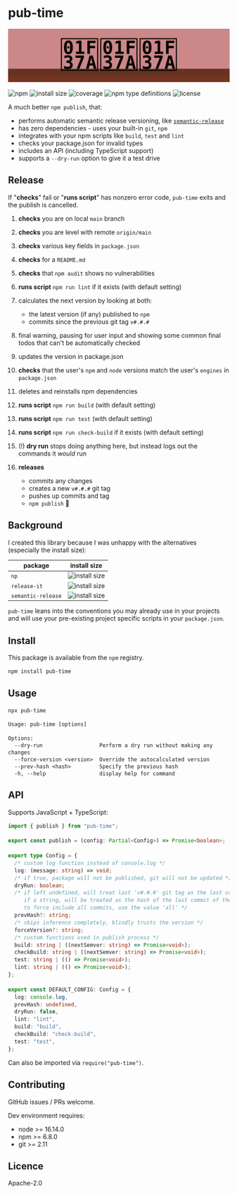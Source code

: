 # pub-time

![banner](banner.svg)

![npm](https://img.shields.io/npm/v/pub-time)
![install size](https://packagephobia.com/badge?p=pub-time)
![coverage](https://img.shields.io/badge/dynamic/json?url=https%3A%2F%2Fraw.githubusercontent.com%2Ftbjgolden%2Fpub-time%2Fmain%2Fcoverage.json&label=coverage&query=$.total.lines.pct&color=brightgreen&suffix=%25)
![npm type definitions](https://img.shields.io/npm/types/pub-time)
![license](https://img.shields.io/npm/l/pub-time)

A much better `npm publish`, that:

- performs automatic semantic release versioning, like
  [`semantic-release`](https://github.com/semantic-release/semantic-release#commit-message-format)
- has zero dependencies - uses your built-in `git`, `npm`
- integrates with your npm scripts like `build`, `test` and `lint`
- checks your package.json for invalid types
- includes an API (including TypeScript support)
- supports a `--dry-run` option to give it a test drive

## Release

If "**checks**" fail or "**runs script**" has nonzero error code, `pub-time` exits and the publish
is cancelled.

1. **checks** you are on local `main` branch
2. **checks** you are level with remote `origin/main`
3. **checks** various key fields in `package.json`
4. **checks** for a `README.md`
5. **checks** that `npm audit` shows no vulnerabilities
6. **runs script** `npm run lint` if it exists (with default setting)
7. calculates the next version by looking at both:

   - the latest version (if any) published to `npm`
   - commits since the previous git tag `v#.#.#`

8. final warning, pausing for user input and showing some common final todos that can't be
   automatically checked
9. updates the version in package.json
10. **checks** that the user's `npm` and `node` versions match the user's `engines` in
    `package.json`
11. deletes and reinstalls npm dependencies
12. **runs script** `npm run build` (with default setting)
13. **runs script** `npm run test` (with default setting)
14. **runs script** `npm run check-build` if it exists (with default setting)
15. (!) **dry run** stops doing anything here, but instead logs out the commands it _would_ run
16. **releases**

    - commits any changes
    - creates a new `v#.#.#` git tag
    - pushes up commits and tag
    - `npm publish` 🎉

## Background

I created this library because I was unhappy with the alternatives (especially the install size):

| package            | install size                                                        |
| ------------------ | ------------------------------------------------------------------- |
| `np`               | ![install size](https://packagephobia.com/badge?p=np)               |
| `release-it`       | ![install size](https://packagephobia.com/badge?p=release-it)       |
| `semantic-release` | ![install size](https://packagephobia.com/badge?p=semantic-release) |

`pub-time` leans into the conventions you may already use in your projects and will use your
pre-existing project specific scripts in your `package.json`.

## Install

This package is available from the `npm` registry.

```sh
npm install pub-time
```

## Usage

```sh
npx pub-time
```

```
Usage: pub-time [options]

Options:
  --dry-run                  Perform a dry run without making any changes
  --force-version <version>  Override the autocalculated version
  --prev-hash <hash>         Specify the previous hash
  -h, --help                 display help for command
```

## API

Supports JavaScript + TypeScript:

```ts
import { publish } from "pub-time";

export const publish = (config: Partial<Config>) => Promise<boolean>;

export type Config = {
  /* custom log function instead of console.log */
  log: (message: string) => void;
  /* if true, package will not be published, git will not be updated */
  dryRun: boolean;
  /* if left undefined, will treat last 'v#.#.#' git tag as the last commit of the prev release
     if a string, will be treated as the hash of the last commit of the prev release
     to force include all commits, use the value 'all' */
  prevHash?: string;
  /* skips inference completely, blindly trusts the version */
  forceVersion?: string;
  /* custom functions used in publish process */
  build: string | ((nextSemver: string) => Promise<void>);
  checkBuild: string | ((nextSemver: string) => Promise<void>);
  test: string | (() => Promise<void>);
  lint: string | (() => Promise<void>);
};

export const DEFAULT_CONFIG: Config = {
  log: console.log,
  prevHash: undefined,
  dryRun: false,
  lint: "lint",
  build: "build",
  checkBuild: "check-build",
  test: "test",
};
```

Can also be imported via `require("pub-time")`.

## Contributing

GitHub issues / PRs welcome.

Dev environment requires:

- node >= 16.14.0
- npm >= 6.8.0
- git >= 2.11

## Licence

Apache-2.0
